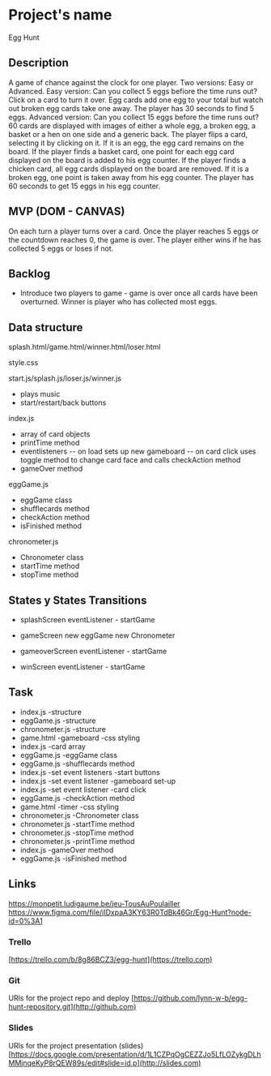 # Project's name
Egg Hunt

## Description
A game of chance against the clock for one player. Two versions: Easy or Advanced. 
Easy version: Can you collect 5 eggs befiore the time runs out?Click on a card to turn it over. Egg cards add one egg to your total but watch out broken egg cards take one away. The player has 30 seconds to find 5 eggs. 
Advanced version: Can you collect 15 eggs before the time runs out? 60 cards are displayed with images of either a whole egg, a broken egg, a basket or a hen on one side and a generic back. The player flips a card, selecting it by clicking on it. If it is an egg, the egg card remains on the board. If the player finds a basket card, one point for each egg card displayed on the board is added to his egg counter. If the player finds a chicken card, all egg cards displayed on the board are removed. If it is a broken egg, one point is taken away from his egg counter. The player has 60 seconds to get 15 eggs in his egg counter.


## MVP (DOM - CANVAS)
On each turn a player turns over a card. Once the player reaches 5 eggs or the countdown reaches 0, the game is over. The player either wins if he has collected 5 eggs or loses if not.

## Backlog
- Introduce two players to game - game is over once all cards have been overturned. Winner is player who has collected most eggs.

## Data structure
splash.html/game.html/winner.html/loser.html

style.css

start.js/splash.js/loser.js/winner.js
- plays music
- start/restart/back buttons

index.js
- array of card objects 
- printTime method 
- eventlisteners 
-- on load sets up new gameboard 
-- on card click uses toggle method to change card face and calls checkAction method
- gameOver method 

eggGame.js
- eggGame class
- shufflecards method 
- checkAction method 
- isFinished method

chronometer.js
- Chronometer class
- startTime method 
- stopTime method 

## States y States Transitions

- splashScreen
eventListener - startGame

- gameScreen
new eggGame
new Chronometer

- gameoverScreen
eventListener - startGame

- winScreen
eventListener - startGame

## Task
- index.js -structure
- eggGame.js -structure
- chronometer.js -structure
- game.html -gameboard -css styling
- index.js -card array
- eggGame.js -eggGame class
- eggGame.js -shufflecards method 
- index.js -set event listeners -start buttons
- index.js -set event listener -gameboard set-up
- index.js -set event listener -card click 
- eggGame.js -checkAction method 
- game.html -timer -css styling
- chronometer.js -Chronometer class
- chronometer.js -startTime method 
- chronometer.js -stopTime method
- chronometer.js -printTime method 
- index.js -gameOver method 
- eggGame.js -isFinished method

## Links
https://monpetit.ludigaume.be/jeu-TousAuPoulailler
https://www.figma.com/file/iIDxpaA3KY63R0TdBk46Gr/Egg-Hunt?node-id=0%3A1


### Trello
[https://trello.com/b/8g86BCZ3/egg-hunt](https://trello.com)


### Git
URls for the project repo and deploy
[https://github.com/lynn-w-b/egg-hunt-repository.git](http://github.com)
[](http://github.com)


### Slides
URls for the project presentation (slides)
[https://docs.google.com/presentation/d/1L1CZPqOgCEZZJo5LfLOZykgDLhMMjnqeKyP8rQEW89s/edit#slide=id.p](http://slides.com)
